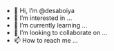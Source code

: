 - 👋 Hi, I’m @desaboiya
- 👀 I’m interested in ...
- 🌱 I’m currently learning ...
- 💞️ I’m looking to collaborate on ...
- 📫 How to reach me ...

<!---
desaboiya/desaboiya is a ✨ special ✨ repository because its `README.md` (this file) appears on your GitHub profile.
You can click the Preview link to take a look at your changes.
--->
